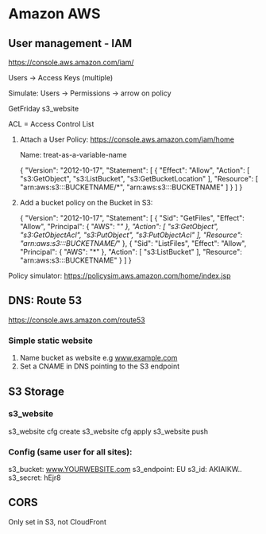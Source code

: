 # Amazon AWS

## User management - IAM

https://console.aws.amazon.com/iam/

Users -> Access Keys (multiple)

Simulate: Users -> Permissions -> arrow on policy

GetFriday
s3_website

ACL = Access Control List

1. Attach a User Policy: https://console.aws.amazon.com/iam/home

	Name: treat-as-a-variable-name

	{
		"Version": "2012-10-17",
		"Statement": [
			{
				"Effect": "Allow",
				"Action": [
					"s3:GetObject",
					"s3:ListBucket",
					"s3:GetBucketLocation"
				],
				"Resource": [
					"arn:aws:s3:::BUCKETNAME/*",
					"arn:aws:s3:::BUCKETNAME"
				]
			}
		]
	}

2. Add a bucket policy on the Bucket in S3:

	{
		"Version": "2012-10-17",
		"Statement": [
			{
				"Sid": "GetFiles",
				"Effect": "Allow",
				"Principal": {
					"AWS": "*"
				},
				"Action": [
					"s3:GetObject",
					"s3:GetObjectAcl",
					"s3:PutObject",
					"s3:PutObjectAcl"
				],
				"Resource": "arn:aws:s3:::BUCKETNAME/*"
			},
			{
				"Sid": "ListFiles",
				"Effect": "Allow",
				"Principal": {
					"AWS": "*"
				},
				"Action": [
					"s3:ListBucket"
				],
				"Resource": "arn:aws:s3:::BUCKETNAME"
			}
		]
	}

Policy simulator:
https://policysim.aws.amazon.com/home/index.jsp

## DNS: Route 53

https://console.aws.amazon.com/route53


### Simple static website

1. Name bucket as website e.g www.example.com
2. Set a CNAME in DNS pointing to the S3 endpoint


## S3 Storage

### s3_website

s3_website cfg create
s3_website cfg apply
s3_website push

### Config (same user for all sites):
s3_bucket: www.YOURWEBSITE.com
s3_endpoint: EU
s3_id: AKIAIKW..
s3_secret: hEjr8


## CORS

Only set in S3, not CloudFront
